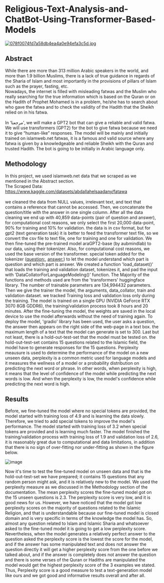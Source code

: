 # Religious-Text-Analysis-and-ChatBot-Using-Transformer-Based-Models
[![078f0074fd7a58db4ea4a0e94efa3c5d.jpg](https://i.postimg.cc/pTK5Jtvt/078f0074fd7a58db4ea4a0e94efa3c5d.png)](https://postimg.cc/phXdP4y0)
## Abstract
While there are more than 313 million Arabic speakers in the world, and more than 1.9 billion Muslims, there is a lack of true guidance in regards of the Sharia of Islam and most importantly in the provisions of pillars of Islam such as the prayer, fasting, etc.<br>
Nowadays, the internet is filled with misleading fatwas and the Muslim who really searching for the true information which is based on the Quran or on the Hadith of Prophet Mohamed is in a problem, he/she has to search about who gave the fatwa and to check the validity of the Hadith that the Sheikh relied on in his fatwa.<br>
<br>
In ‘مرجعنا’, we will make a GPT2 bot that can give a reliable and valid fatwa. We will use transformers (GPT2) for the bot to give fatwa because we need it to give
“human-like” responses. The model will be mainly and initially trained on islamweb.net fatwas, it is a famous and valid source where any fatwa is given by a knowledgeable and reliable Sheikh with the Quran and trusted Hadith. The bot is going to be initially in Arabic language only.

## Methodology
In this project, we used islamweb.net data that we scraped as we mentioned in the Abstract section.<br>
The Scraped Data: https://www.kaggle.com/datasets/abdallahelsaadany/fatawa <br>
<br>
we cleaned the data from NULL values, irrelevant text, and text that contains a reference that cannot be accessed. Then, we concatenate the question/title with the answer in one single column. After all the data cleaning we end up with 40,859 data-points (pair of question and answer), for computational cost reasons, we only select the first 20,000 data-point, 90% for training and 10% for validation. the data is in csv format, but for gpt2 (text generation task) it is better to feed the transformer text file, so we convert the csv file to text file, one for training and one for validation. We then fine-tuned the pre-trained model araGPT2-base (by aubmindlab) to our data, using their tokenizer. Also, for computational cost reasons, we used the base version of the transformer. special token added for the tokenizer (<question:>, <answer:>) to let the model understand which part is question and which part is answer. We created a function 'load_dataset()' that loads the training and validation dataset, tokenizes it, and pad the input with 'DataCollatorForLanguageModeling()' function. The Majority of the functions and methods used are from the 'transformers' huggingface library. The number of trainable parameters are 134,994432 parameters.
Then we give the trainer the model, the arguments, data_collator, train and validation dataset. we tracked Training loss and validation loss only during the training. The model is trained on a single GPU (NVIDIA GeForce RTX 3070 8GB GDDR6), the training/validation process took 8 hours and 20 minutes.
After the fine-tuning the model, the weights are saved in the local device to use the model afterwards without the need of training again. To deploy the model, 'gradio' library has been used, the user asks a question, the answer then appears on the right side of the web-page in a text box. the maximum length of a text that the model can generate is set to 300.
Last but not least, there is a hold-out-test-set that the model must be tested on. the hold-out-test-set contains 15 questions related to the Islamic field, the model have to generate responses for the 15 questions. Perplexity meausure is used to determine the performance of the model on a new unseen data, perplexity is a common metric used for language models and
it measures the wellness of a model or a probability distribution on predicting the next word or phrase. In other words, when perplexity is high, it means that the level of confidence of the model while predicting the next words is low. And when the perplexity is low, the model's confidence while predicting the next word is high.

## Results
Before, we fine-tuned the model where no special tokens are provided, the model started with training loss of 4.9 and is learning the data slowly. Therefore, we tried to add special tokens to improve the model's performance. The model started with training loss of 3.2 when special tokens are provided and is learning much faster. The model finished the training/validation process with training loss of 1.9 and validation loss of 2.6, it is reasonably great due to computational and data limitations, in addition that there is no sign of over-fitting nor under-fitting as shown in the figure below.

![image](https://github.com/Marje3na/Religious-Text-Analysis-and-ChatBot-Using-Transformer-Based-Models/assets/67977986/f3dcfbff-521e-491a-8948-06c6569eb3f8)

Now it's time to test the fine-tuned model on unseen data and that is the hold-out-test-set we have prepared; it contains 15 questions that any random person might ask, and it is relatively new to the model. We used the perplexity measure as we discussed in the Methodology section of the documentation. The mean perplexity scores the fine-tuned model got on the 15 unseen questions is 2.3. The perplexity score is very low, and it is good news for us. However, we have noticed that the model got low perplexity scores on the majority of questions related to the Islamic Religion, and that is understandable because our fine-tuned model is closed domain and is very specific in terms of the knowledge the model has. So, almost any question related to Islam and Islamic Sharia and whatsoever asked to the fine-tuned model it is going to get a low perplexity score. Nevertheless, when the model generates a relatively perfect answer to the question asked the perplexity score is the lowest the score for the model, and if the answer has some manipulated text and does not answer the question directly it will get a higher perplexity score from the one before we talked about, and if the answer is completely does not answer the question and there is some verses of the Quran or Hadiths are manipulated the model would get the highest perplexity score of the 3 examples we stated. Thus, Perplexity score is a good measure to test a text-generation model like ours and we got good and informative results overall and after all.
